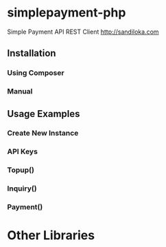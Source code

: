 simplepayment-php
=================

Simple Payment API REST Client
http://sandiloka.com

## Installation

### Using Composer

### Manual

## Usage Examples

### Create New Instance

### API Keys

### Topup()

### Inquiry()

### Payment()

# Other Libraries



